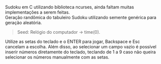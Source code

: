 Sudoku em C utilizando biblioteca ncurses, ainda faltam muitas implementações a serem feitas.<br>
Geração randômica do tabuleiro Sudoku utilizando semente genérica para geração aleatória.<br> 
> Seed: Relógio do computador -> time(0).

Utilize as setas do teclado e o ENTER para jogar, Backspace e Esc cancelam a escolha.
Além disso, ao selecionar um campo vazio é possível inserir números diretamente do teclado, teclando de 1 a 9
caso não queira selecionar os números manualmente com as setas.
